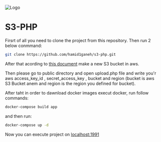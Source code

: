 ![Logo](https://github.com/hamid1ganeh/s3-php.git)

# S3-PHP
Firsrt of all you need to clone the project from this repository.
Then run 2 below conmmand:
```bash
git clone https://github.com/hamid1ganeh/s3-php.git
```
After that acording to [this document](https://docs.aws.amazon.com/AmazonS3/latest/userguide/creating-bucket.html) make a new S3 bucket in aws.

Then please go to public directory and open upload.php file and write you'r aws access_key_id , secret_access_key , bucket and region (bucket is aws S3 Bucket anem and region is the region you defined for bucket).

After taht in order to dawnload docker images execut docker, run follow commands:
```bash
docker-compose build app
```
and then run:
```bash
docker-compose up -d
```
Now you can execute project on [localhost:1991](localhost:1991) 
